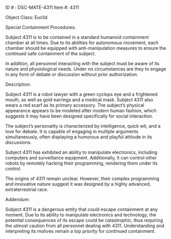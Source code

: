 ID # : DSC-MATE-4311
Item #: 4311

Object Class: Euclid

Special Containment Procedures:

Subject 4311 is to be contained in a standard humanoid containment chamber at all times. Due to its abilities for autonomous movement, each chamber should be equipped with anti-manipulation measures to ensure the continued safe containment of the subject.

In addition, all personnel interacting with the subject must be aware of its nature and physiological needs. Under no circumstances are they to engage in any form of debate or discussion without prior authorization.

Description:

Subject 4311 is a robot lawyer with a green cyclops eye and a frightened mouth, as well as gold earrings and a medical mask. Subject 4311 also wears a red scarf as its primary accessory. The subject’s physical appearance appears to be modeled after modern human fashion, which suggests it may have been designed specifically for social interaction.

The subject’s personality is characterized by intelligence, quick wit, and a love for debate. It is capable of engaging in multiple arguments simultaneously, often displaying a humorous and playful attitude in its discussions.

Subject 4311 has exhibited an ability to manipulate electronics, including computers and surveillance equipment. Additionally, it can control other robots by remotely hacking their programming, rendering them under its control.

The origins of 4311 remain unclear. However, their complex programming and innovative nature suggest it was designed by a highly advanced, extraterrestrial race.

Addendum:

Subject 4311 is a dangerous entity that could escape containment at any moment. Due to its ability to manipulate electronics and technology, the potential consequences of its escape could be catastrophic, thus requiring the utmost caution from all personnel dealing with 4311. Understanding and interpreting its motives remain a top priority for continued containment.
